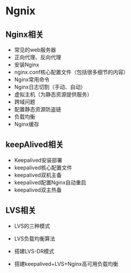 # Ngnix

## Nginx相关

* 常见的web服务器
* 正向代理、反向代理
* 安装Nginx
* nginx.conf核心配置文件（包括很多细节的内容）
* Nginx常用命令
* Nginx日志切割（手动、自动）
* 虚拟主机（为静态资源提供服务）
* 跨域问题
* 配置静态资源防盗链
* 负载均衡
* Nginx缓存



## keepAlived相关

* Keepalived安装部署
* keepalived核心配置文件
* keepalived双机主备
* keepalived配置Nginx自动重启
* keepalived双主热备



## LVS相关

* LVS的三种模式

* LVS负载均衡算法

* 搭建LVS-DR模式

* 搭建keepalived+LVS+Nginx高可用负载均衡

  

